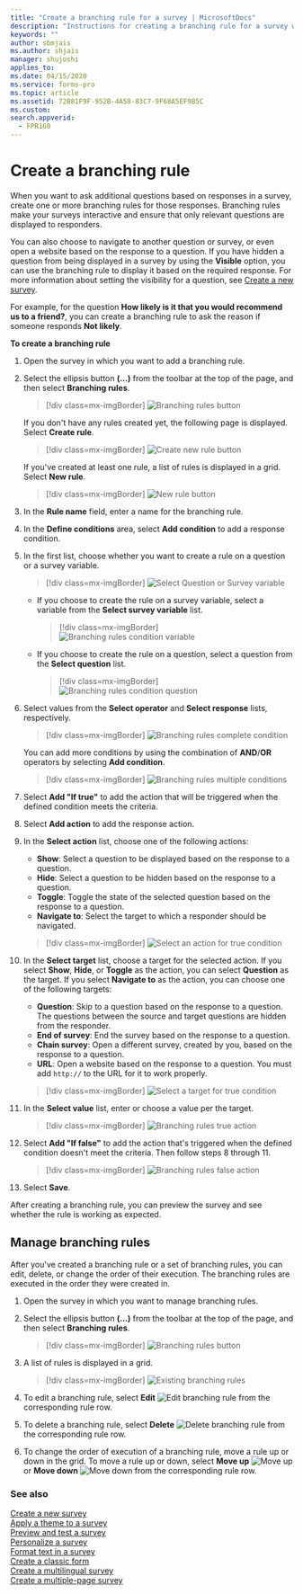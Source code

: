 ```yaml
---
title: "Create a branching rule for a survey | MicrosoftDocs"
description: "Instructions for creating a branching rule for a survey with Microsoft Forms Pro"
keywords: ""
author: sbmjais
ms.author: shjais
manager: shujoshi
applies_to: 
ms.date: 04/15/2020
ms.service: forms-pro
ms.topic: article
ms.assetid: 72B81F9F-952B-4A58-83C7-9F68A5EF9B5C
ms.custom: 
search.appverid:
  - FPR160
---
```


# Create a branching rule

When you want to ask additional questions based on responses in a survey, create one or more branching rules for those responses. Branching rules make your surveys interactive and ensure that only relevant questions are displayed to responders.

You can also choose to navigate to another question or survey, or even open a website based on the response to a question. If you have hidden a question from being displayed in a survey by using the **Visible** option, you can use the branching rule to display it based on the required response. For more information about setting the visibility for a question, see [Create a new survey](create-new-survey.md).

For example, for the question **How likely is it that you would recommend us to a friend?**, you can create a branching rule to ask the reason if someone responds **Not likely**.

**To create a branching rule**

1. Open the survey in which you want to add a branching rule.

2. Select the ellipsis button **(…)** from the toolbar at the top of the page, and then select **Branching rules**.

    > [!div class=mx-imgBorder]
    > ![Branching rules button](media/branching-rules-button.png "Branching rules button")

    If you don't have any rules created yet, the following page is displayed. Select **Create rule**.

    > [!div class=mx-imgBorder]
    > ![Create new rule button](media/create-rule-button.png "Create new rule button") 

    If you've created at least one rule, a list of rules is displayed in a grid. Select **New rule**.
 
    > [!div class=mx-imgBorder]
    > ![New rule button](media/branch-new-rule-button.png "New rule button")

3. In the **Rule name** field, enter a name for the branching rule.

4. In the **Define conditions** area, select **Add condition** to add a response condition.

5. In the first list, choose whether you want to create a rule on a question or a survey variable.

    > [!div class=mx-imgBorder]
    > ![Select Question or Survey variable](media/select-ques-var.png "Select Question or Survey variable")

   - If you choose to create the rule on a survey variable, select a variable from the **Select survey variable** list.

     > [!div class=mx-imgBorder]
     > ![Branching rules condition variable](media/branch-condition-variable.png "Branching rules condition variable")

   - If you choose to create the rule on a question, select a question from the **Select question** list.

     > [!div class=mx-imgBorder]
     > ![Branching rules condition question](media/branch-condition-question.png "Branching rules condition question")

6. Select values from the **Select operator** and **Select response** lists, respectively.

    > [!div class=mx-imgBorder]
    > ![Branching rules complete condition](media/branch-condition.png "Branching rules complete condition")

    You can add more conditions by using the combination of **AND**/**OR** operators by selecting **Add condition**.

    > [!div class=mx-imgBorder]
    > ![Branching rules multiple conditions](media/branch-multi-condition.png "Branching rules multiple conditions")

7. Select **Add "If true"** to add the action that will be triggered when the defined condition meets the criteria.

8. Select **Add action** to add the response action.

9. In the **Select action** list, choose one of the following actions:

    - **Show**: Select a question to be displayed based on the response to a question.
    - **Hide**: Select a question to be hidden based on the response to a question.
    - **Toggle**: Toggle the state of the selected question based on the response to a question.
    - **Navigate to**: Select the target to which a responder should be navigated.

    > [!div class=mx-imgBorder]
    > ![Select an action for true condition](media/branch-true-select-action.png "Select an action for a true condition")

10. In the **Select target** list, choose a target for the selected action. If you select **Show**, **Hide**, or **Toggle** as the action, you can select **Question** as the target. If you select **Navigate to** as the action, you can choose one of the following targets:

    - **Question**: Skip to a question based on the response to a question. The questions between the source and target questions are hidden from the responder.
    - **End of survey**: End the survey based on the response to a question.
    - **Chain survey**: Open a different survey, created by you, based on the response to a question.
    - **URL**: Open a website based on the response to a question. You must add `http://` to the URL for it to work properly.

    > [!div class=mx-imgBorder]
    > ![Select a target for true condition](media/branch-true-select-target.png "Select a target for a true condition")

11. In the **Select value** list, enter or choose a value per the target.

    > [!div class=mx-imgBorder]
    > ![Branching rules true action](media/branch-true-action.png "Branching rules true action")

12. Select **Add "If false"** to add the action that's triggered when the defined condition doesn't meet the criteria. Then follow steps 8 through 11.

    > [!div class=mx-imgBorder]
    > ![Branching rules false action](media/branch-false-action.png "Branching rules false action")

13. Select **Save**.

After creating a branching rule, you can preview the survey and see whether the rule is working as expected.

## Manage branching rules

After you've created a branching rule or a set of branching rules, you can edit, delete, or change the order of their execution. The branching rules are executed in the order they were created in.

1. Open the survey in which you want to manage branching rules.
 
2. Select the ellipsis button **(...)** from the toolbar at the top of the page, and then select **Branching rules**.

    > [!div class=mx-imgBorder]
    > ![Branching rules button](media/branching-rules-button.png "Branching rules button")

3. A list of rules is displayed in a grid.

    > [!div class=mx-imgBorder]
    > ![Existing branching rules](media/existing-rules.png "Existing branching rules")

4. To edit a branching rule, select **Edit** ![Edit branching rule](media/edit-rule.png "Edit branching rule") from the corresponding rule row.

5. To delete a branching rule, select **Delete** ![Delete branching rule](media/delete-rule.png "Delete branching rule") from the corresponding rule row.

6. To change the order of execution of a branching rule, move a rule up or down in the grid. To move a rule up or down, select **Move up** ![Move up](media/move-up-rule.png "Move up") or **Move down** ![Move down](media/move-down-rule.png "Move down") from the corresponding rule row.

### See also

[Create a new survey](create-new-survey.md)<br>
[Apply a theme to a survey](apply-theme.md)<br>
[Preview and test a survey](preview-test-survey.md)<br>
[Personalize a survey](personalize-survey.md)<br>
[Format text in a survey](survey-text-format.md)<br>
[Create a classic form](create-classic-form.md)<br>
[Create a multilingual survey](create-multilingual-survey.md)<br>
[Create a multiple-page survey](create-multipage-survey.md)
